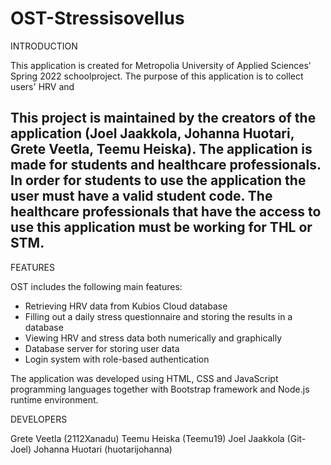 # OST-Stressisovellus

INTRODUCTION

 This application is created for Metropolia University of Applied Sciences' Spring 2022 schoolproject. The purpose of this application is to collect users' HRV and 
 
This project is maintained by the creators of the application (Joel Jaakkola, Johanna Huotari, Grete Veetla, Teemu Heiska). The application is made for students and healthcare professionals. In order for students to use the application the user must have a valid student code. The healthcare professionals that have the access to use this application must be working for THL or STM.  
 -
 
FEATURES

OST includes the following main features:
- Retrieving HRV data from Kubios Cloud database
- Filling out a daily stress questionnaire and storing the results in a database
- Viewing HRV and stress data both numerically and graphically
- Database server for storing user data
- Login system with role-based authentication

The application was developed using HTML, CSS and JavaScript programming languages together with Bootstrap framework and Node.js runtime environment.

DEVELOPERS

Grete Veetla (2112Xanadu)
Teemu Heiska (Teemu19)
Joel Jaakkola (Git-Joel)
Johanna Huotari (huotarijohanna)

